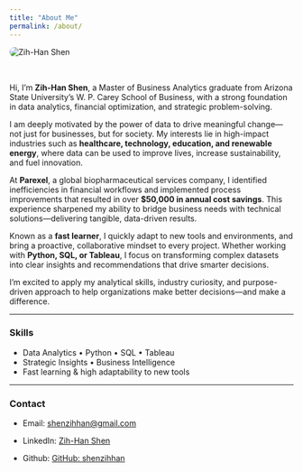 ```yaml
---
title: "About Me"
permalink: /about/
---
```


<div style="display: flex; flex-wrap: wrap; align-items: center; gap: 2rem;">
  <img src="/assets/img/profile.jpg" alt="Zih-Han Shen" style="max-width: 250px; border-radius: 10px;" />
  <div>

Hi, I’m **Zih-Han Shen**, a Master of Business Analytics graduate from Arizona State University’s W. P. Carey School of Business, with a strong foundation in data analytics, financial optimization, and strategic problem-solving.

I am deeply motivated by the power of data to drive meaningful change—not just for businesses, but for society. My interests lie in high-impact industries such as **healthcare, technology, education, and renewable energy**, where data can be used to improve lives, increase sustainability, and fuel innovation.

At **Parexel**, a global biopharmaceutical services company, I identified inefficiencies in financial workflows and implemented process improvements that resulted in over **$50,000 in annual cost savings**. This experience sharpened my ability to bridge business needs with technical solutions—delivering tangible, data-driven results.

Known as a **fast learner**, I quickly adapt to new tools and environments, and bring a proactive, collaborative mindset to every project. Whether working with **Python, SQL, or Tableau**, I focus on transforming complex datasets into clear insights and recommendations that drive smarter decisions.

I’m excited to apply my analytical skills, industry curiosity, and purpose-driven approach to help organizations make better decisions—and make a difference.

---

### Skills
- Data Analytics • Python • SQL • Tableau  
- Strategic Insights • Business Intelligence  
- Fast learning & high adaptability to new tools

---

### Contact
- Email: shenzihhan@gmail.com  
- LinkedIn: [Zih-Han Shen](https://www.linkedin.com/in/zih-han-shen-552983286/)  
- Github: [GitHub: shenzihhan](https://github.com/shenzihhan)

  </div>
</div>
